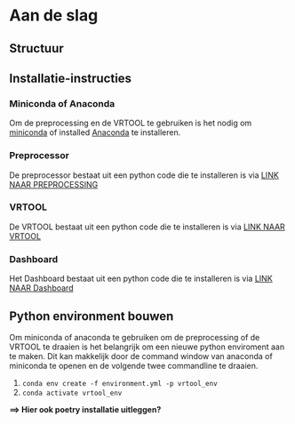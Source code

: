 # Aan de slag

## Structuur



## Installatie-instructies

### Miniconda of Anaconda
Om de preprocessing en de VRTOOL te gebruiken is het nodig om [miniconda](https://docs.conda.io/en/latest/miniconda.html) of installed [Anaconda](https://www.anaconda.com/download) te installeren. 
### Preprocessor
De preprocessor bestaat uit een python code die te installeren is via [LINK NAAR PREPROCESSING](link)

### VRTOOL
De VRTOOL bestaat uit een python code die te installeren is via [LINK NAAR VRTOOL](link)


### Dashboard

Het Dashboard bestaat uit een python code die te installeren is via [LINK NAAR Dashboard](link)


## Python environment bouwen

Om miniconda of anaconda te gebruiken om de preprocessing of de VRTOOL te draaien is het belangrijk om een nieuwe python enviroment aan te maken. Dit kan makkelijk door de command window van anaconda of miniconda te openen en de volgende twee commandline te draaien.

1. `conda env create -f environment.yml -p vrtool_env`
2. `conda activate vrtool_env`


**==> Hier ook poetry installatie uitleggen?**